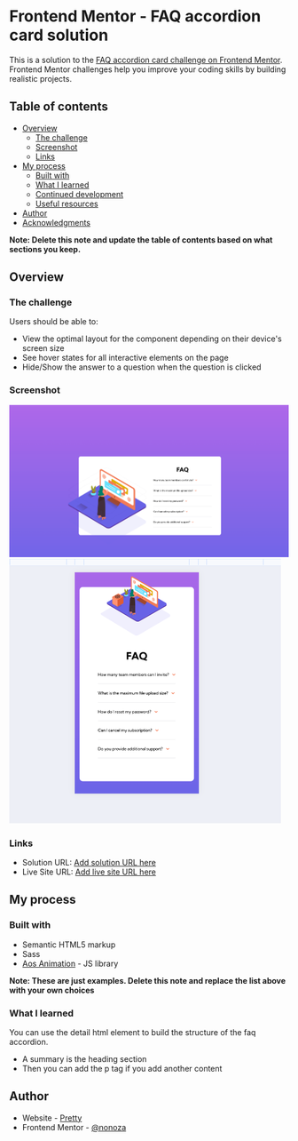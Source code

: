 # Frontend Mentor - FAQ accordion card solution

This is a solution to the [FAQ accordion card challenge on Frontend Mentor](https://www.frontendmentor.io/challenges/faq-accordion-card-XlyjD0Oam). Frontend Mentor challenges help you improve your coding skills by building realistic projects. 

## Table of contents

- [Overview](#overview)
  - [The challenge](#the-challenge)
  - [Screenshot](#screenshot)
  - [Links](#links)
- [My process](#my-process)
  - [Built with](#built-with)
  - [What I learned](#what-i-learned)
  - [Continued development](#continued-development)
  - [Useful resources](#useful-resources)
- [Author](#author)
- [Acknowledgments](#acknowledgments)

**Note: Delete this note and update the table of contents based on what sections you keep.**

## Overview

### The challenge

Users should be able to:

- View the optimal layout for the component depending on their device's screen size
- See hover states for all interactive elements on the page
- Hide/Show the answer to a question when the question is clicked

### Screenshot

![](./images/desktop.png)
![](./design/mobile.png)



### Links

- Solution URL: [Add solution URL here](https://github.com/nonoza/frontendmentor/tree/main/faq-accordion-card-main)
- Live Site URL: [Add live site URL here](https://nonoza.github.io/frontendmentor/faq-accordion-card-main/)

## My process

### Built with

- Semantic HTML5 markup
- Sass
- [Aos Animation](https://michalsnik.github.io/aos/) - JS library


**Note: These are just examples. Delete this note and replace the list above with your own choices**

### What I learned

You can use the detail html element to build the structure of the faq accordion.
  - A summary is the heading section
  - Then you can add the p tag if you add another content


## Author

- Website - [Pretty](https://prettynkunene.co.za/)
- Frontend Mentor - [@nonoza](https://www.frontendmentor.io/profile/nonoza)



